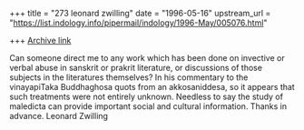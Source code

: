 +++
title = "273 leonard zwilling"
date = "1996-05-16"
upstream_url = "https://list.indology.info/pipermail/indology/1996-May/005076.html"

+++
[Archive link](https://list.indology.info/pipermail/indology/1996-May/005076.html)

Can someone direct me to any work which has been done on invective or
verbal abuse in sanskrit or prakrit literature, or discussions of those
subjects in the literatures themselves? In his commentary to the
vinayapiTaka Buddhaghosa quots from an akkosaniddesa, so it appears that
such treatments were not entirely unknown. Needless to say the study of
maledicta can provide important social and cultural information. Thanks in
advance. Leonard Zwilling




